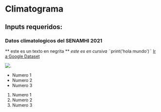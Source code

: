 # Climatograma
## Inputs requeridos:
### Datos climatologicos del SENAMHI 2021
** este es un texto en negrita **
*este es en cursiva*
¨print('hola mundo')¨
[Ir a Google Dataset](https://datasetsearch.research.google.com/)

![.](https://user-images.githubusercontent.com/83436724/174006840-ea1f2aac-e967-476f-96ba-4bdd49f7830b.svg)
* Numero 1
* Numero 2
* Numero 3
1. Numero 1
2. Numero 2
3. Numero 3
